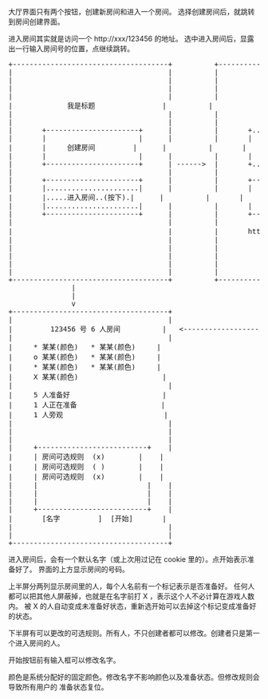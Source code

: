 大厅界面只有两个按钮，创建新房间和进入一个房间。
选择创建房间后，就跳转到房间创建界面。

进入房间其实就是访问一个 http://xxx/123456 的地址。
选中进入房间后，显露出一行输入房间号的位置，点继续跳转。

<pre>
+-------------------------------------+          +-------------------------------------+
|                                     |          |                                     |
|                                     |          |                                     |
|                                     |          |                                     |
|                                     |          |                                     |
|             我是标题                |          |             我是标题                |
|                                     |          |                                     |
|                                     |          |                                     |
|       +----------------------+      |          |       +......................+      |
|       |                      |      |          |       |                      |      |
|       |     创建房间         |      |          |       |     创建房间(淡色)   |      |
|       |                      |      |          |       |                      |      |
|       +----------------------+      | ------>  |       +......................+      |
|                                     |          |                                     |
|       +----------------------+      |          |       +----------------------+      |
|       |......................|      |          |       |                      |      |
|       |.....进入房间..(按下).|      |          |       |     进入房间         |      |
|       |......................|      |          |       |                      |      |
|       +----------------------+      |          |       +----------------------+      |
|                                     |          |                                     |
|                                     |          |       http://xxx/[房间号] [继续]    |
|                                     |          |                                     |
|                                     |          |                                     |
|                                     |          |                                     |
|                                     |          |                                     |
|                                     |          |                                     |
+-------------------------------------+          +-------------------------------------+
               |                                                    |                    
               |                                                    |                    
               v                                                    |                    
+-------------------------------------+                             |                    
|                                     |                             |                    
|         123456 号 6 人房间          |   <-------------------------+                                              
|                                     |                                                 
|     * 某某(颜色)   * 某某(颜色)     |                                                 
|     o 某某(颜色)   * 某某(颜色)     |                                                 
|     * 某某(颜色)   * 某某(颜色)     |                                                 
|     X 某某(颜色)                    |                                                 
|                                     |                                                 
|     5 人准备好                      |                                                 
|     1 人正在准备                    |                                                 
|     1 人旁观                        |                                                 
|                                     |                                                 
|                                     |                                                 
|                                     |                                                 
|     +--------------------------+    |                                                  
|     | 房间可选规则  (x)        |    |                                                  
|     | 房间可选规则  ( )        |    |                                                  
|     | 房间可选规则  (x)        |    |                                                  
|     |                          |    |                                                  
|     |                          |    |                                                  
|     |                          |    |                                                 
|     +--------------------------+    |                                                 
|       [名字         ]  [开始]       |                                                 
|                                     |                                                 
|                                     |                                                 
+-------------------------------------+                                                 
</pre>

进入房间后，会有一个默认名字（或上次用过记在 cookie 里的）。点开始表示准备好了。
界面的上方显示房间的号码。

上半屏分两列显示房间里的人，每个人名前有一个标记表示是否准备好。
任何人都可以把其他人屏蔽掉，也就是在名字前打 X ，表示这个人不必计算在游戏人数内。
被 X 的人自动变成未准备好状态，重新选开始可以去掉这个标记变成准备好的状态。

下半屏有可以更改的可选规则。所有人，不只创建者都可以修改。创建者只是第一个进入房间的人。

开始按钮前有输入框可以修改名字。

颜色是系统分配好的固定颜色。修改名字不影响颜色以及准备状态。但修改规则会导致所有用户的
准备状态复位。

